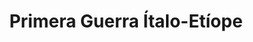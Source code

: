 ﻿---
title: "Primera Guerra Ítalo-Etíope"
permalink: periodes_1008.html
layout: periode
dataInici: 1894-12-15
dataFi: 1896-10-23
sidebar: periodes
pares:
  - 309:
    title: "Edad Contemporánea"
    dataInici: "(1776)"

fills:
  - 1011:
    title: "Batalla de Gallabat"
    dataInici: "(1889-03-09)"
    dataFi: "(1889-03-10)"

  - 1009:
    title: "Batalla de Coatit"
    dataInici: "(1895-01-13)"

  - 1010:
    title: "Batalla de Amba Alagi"
    dataInici: "(1895-12-07)"

  - 1012:
    title: "Batalla de Adwa"
    dataInici: "(1896-03-01)"

jocsPrincipals:
jocsEscenaris:
jocsEpoca:
jocsEpocaEscenaris:
---
